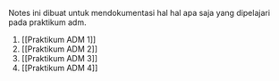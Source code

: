 Notes ini dibuat untuk mendokumentasi hal hal apa saja yang dipelajari pada praktikum adm. 
1. [[Praktikum ADM 1]]
2. [[Praktikum ADM 2]]
3. [[Praktikum ADM 3]]
4. [[Praktikum ADM 4]]
